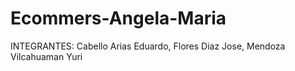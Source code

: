 # Ecommers-Angela-Maria
INTEGRANTES: Cabello Arias Eduardo, Flores Diaz Jose, Mendoza Vilcahuaman Yuri
